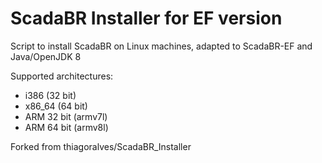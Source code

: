 # ScadaBR Installer for EF version

Script to install ScadaBR on Linux machines, adapted to ScadaBR-EF and Java/OpenJDK 8

Supported architectures:
- i386 (32 bit)
- x86_64 (64 bit)
- ARM 32 bit (armv7l)
- ARM 64 bit (armv8l)

Forked from  thiagoralves/ScadaBR_Installer 


